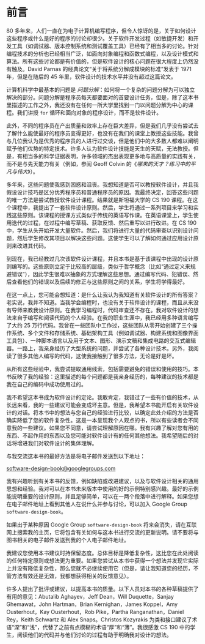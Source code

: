 # 前言

80 多年来，人们一直在为电子计算机编写程序，但令人惊讶的是，关于如何设计这些程序或什么是好的程序的讨论却很少。关于软件开发过程（如敏捷开发）和开发工具（如调试器、版本控制系统和测试覆盖工具）已经有了相当多的讨论。针对编程技术的分析也已经相当广泛，如面向对象编程和函数式编程，以及设计模式和算法。所有这些讨论都是有价值的，但是软件设计的核心问题在很大程度上仍然没有触及。David Parnas 的经典论文“关于将系统分解成模块的标准”发表于 1971 年，但是在随后的 45 年里，软件设计的技术水平并没有超过这篇论文。

计算机科学中最基本的问题是 *问题分解*：如何将一个复杂的问题分解为可以独立解决的部分。问题分解是程序员每天都要面对的首要设计任务，但是，除了这本书里描述的工作之外，我还没有在任何一所大学里找到一门以问题分解为中心的课程。我们讲授 `for` 循环和面向对象的程序设计，而不是软件设计。

此外，不同的程序员在产出质量和效率上存在巨大差异，但是我们几乎没有尝试去了解什么能使最好的程序员变得更好，也没有在我们的课堂上教授这些技能。我曾与几位我认为是优秀的程序员的人进行过交谈，但是他们中的大多数人都难以阐明赋予他们优势的特定技术。许多人认为软件设计技能是天生的天赋，无法教授。但是，有相当多的科学证据表明，许多领域的杰出表现更多地与高质量的实践有关，而不是与先天能力有关（例如，参阅 Geoff Colvin 的《*哪来的天才？练习中的平凡与伟大*》）。

多年来，这些问题使我感到困惑和沮丧。我想知道是否可以教授软件设计，并且我假设设计技巧是区分优秀程序员和普通程序员的原因。我最终决定，回答这些问题的唯一方法是尝试教授软件设计课程。结果就是斯坦福大学的 CS 190 课程。在这个课程中，我提出了一套软件设计原则。然后，学生将通过一系列项目来学习和实践这些原则。该课程的授课方式类似于传统的英语写作课。在英语课堂上，学生使用迭代的过程，在过程中编写草稿、获取反馈、然后重写以进行改进。在 CS 190 中，学生从头开始开发大量软件。然后，我们将进行大量的代码审查以识别设计问题，然后学生修改其项目以解决这些问题。这使学生可以了解如何通过应用设计原则来改进其代码。

到现在，我已经教过几次该软件设计课程，并且本书是基于该课程中出现的设计原则编写的。这些原则立足于比较高的层级，类似于哲学概念（比如“通过定义来规避错误”），因此学生很难以抽象的方式理解这些思想。通过编写代码、犯错误、然后查看他们的错误以及后续的修正与这些原则之间的关系，学生将学得最好。

在这一点上，您可能会想知道：是什么让我认为我知道有关软件设计的所有答案？老实说，我并不知道。当我学会编程时，也没有关于软件设计的课程，而且从来没有导师来教我设计原则。在我学习编程时，代码审查还不存在。我对软件设计的想法来自于编写和阅读代码的个人经验。在我的职业生涯中，我已经用多种语言编写了大约 25 万行代码。我曾在一些团队中工作过，这些团队从零开始创建了三个操作系统、多个文件和存储系统、基础架构工具（例如调试器、构建系统和图像界面工具包）、一种脚本语言以及用于文本、图形、演示文稿和集成电路的交互式编辑器。一路上，我亲身经历了大型系统的问题，并尝试了各种设计技术。另外，我阅读了很多其他人编写的代码，这使我接触到了很多方法，无论是好是坏。

从所有这些经验中，我尝试提取通用线索，包括需要避免的错误和使用的技巧。本书反映了我的经验：这里描述的每个问题都是我亲身经历的，每种建议的技术都是我在自己的编码中成功使用过的。

我不希望这本书成为软件设计的定论。我敢肯定，我错过了一些有价值的技术，从长远来看，我的一些建议可能会变成坏主意。但是，我希望本书能开启有关软件设计的对话。将本书中的想法与您自己的经验进行比较，以确定此处介绍的方法是否确实降低了您的软件复杂性。这是一本呈现我个人观点的书，所以有些读者会不同意我的一些建议。如果您不同意，请尝试理解原因在哪。我有兴趣了解对您有用的东西、不起作用的东西以及您可能对软件设计有的任何其他想法。我希望随后的对话将增进我们对软件设计的集体理解。

与我交流这本书的最好方法是将电子邮件发送到以下地址：

[software-design-book@googlegroups.com](mailto:software-design-book@googlegroups.com)

我有兴趣听到有关本书的反馈，例如缺陷或改进建议，以及与软件设计相关的通用思想和经验。我对可以在本书未来版本中使用的好的示例特别感兴趣。最好的示例能说明重要的设计原则，并且足够简单，可以在一两个段落中进行解释。如果您想在电子邮件地址上看到其他人在说什么并参与讨论，可以加入 Google Group `software-design-book`。

如果出于某种原因 Google Group `software-design-book` 将来会消失，请在互联网上搜索我的主页，它将包含有关如何与这本书进行交流的更新说明。请不要将与图书相关的电子邮件发送到我的个人电子邮件地址。

我建议您使用本书建议时持保留态度。总体目标是降低复杂性，这比您在此处阅读的任何特定原则或想法更为重要。如果您尝试从本书中获得一个想法并发现它实际上并没有降低复杂性，那么您就不必继续使用它（但是，请让我知道您的经历，不管方法有效还是无效，我都想获得相关的反馈意见）。

许多人提出了批评或建议，以提高本书的质量。以下人员对本书的各种草稿提供了有用的意见：Abutalib Aghayev，Jeff Dean，Will Duquette，Sanjay Ghemawat，John Hartman，Brian Kernighan，James Koppel，Amy Ousterhout，Kay Ousterhout，Rob Pike，Partha Ranganathan，Daniel Rey，Keith Schwartz 和 Alex Snaps。Christos Kozyrakis 为类和接口建议了术语“深”和“浅”，代替了之前有点模糊的术语“厚”和“薄”。我很感激 CS 190 中的学生，阅读他们的代码并与他们讨论的过程有助于明确我对设计的想法。
